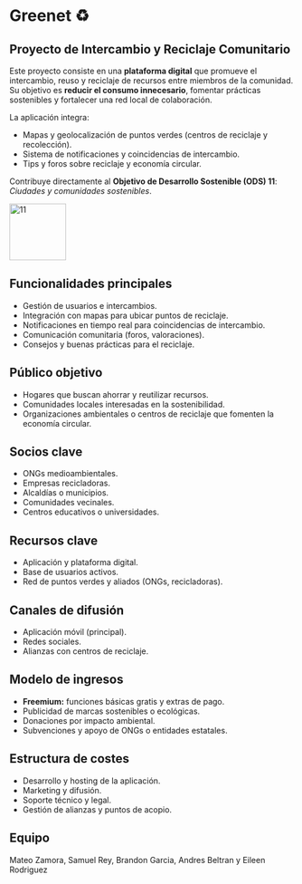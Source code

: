 # Greenet ♻️

## Proyecto de Intercambio y Reciclaje Comunitario
Este proyecto consiste en una **plataforma digital** que promueve el intercambio, reuso y reciclaje de recursos entre miembros de la comunidad.  
Su objetivo es **reducir el consumo innecesario**, fomentar prácticas sostenibles y fortalecer una red local de colaboración.  

La aplicación integra:
- Mapas y geolocalización de puntos verdes (centros de reciclaje y recolección).
- Sistema de notificaciones y coincidencias de intercambio.
- Tips y foros sobre reciclaje y economía circular.

Contribuye directamente al **Objetivo de Desarrollo Sostenible (ODS) 11**: *Ciudades y comunidades sostenibles*.

<img width="100" height="100" alt="11" src="https://github.com/user-attachments/assets/43cf8916-69dc-40df-b1ba-211ae7549bf5" />


## Funcionalidades principales
- Gestión de usuarios e intercambios.
- Integración con mapas para ubicar puntos de reciclaje.
- Notificaciones en tiempo real para coincidencias de intercambio.
- Comunicación comunitaria (foros, valoraciones).
- Consejos y buenas prácticas para el reciclaje.


## Público objetivo
- Hogares que buscan ahorrar y reutilizar recursos.
- Comunidades locales interesadas en la sostenibilidad.
- Organizaciones ambientales o centros de reciclaje que fomenten la economía circular.

## Socios clave
- ONGs medioambientales.
- Empresas recicladoras.
- Alcaldías o municipios.
- Comunidades vecinales.
- Centros educativos o universidades.

## Recursos clave
- Aplicación y plataforma digital.
- Base de usuarios activos.
- Red de puntos verdes y aliados (ONGs, recicladoras).

## Canales de difusión
- Aplicación móvil (principal).
- Redes sociales.
- Alianzas con centros de reciclaje.

## Modelo de ingresos
- **Freemium:** funciones básicas gratis y extras de pago.
- Publicidad de marcas sostenibles o ecológicas.
- Donaciones por impacto ambiental.
- Subvenciones y apoyo de ONGs o entidades estatales.

## Estructura de costes
- Desarrollo y hosting de la aplicación.
- Marketing y difusión.
- Soporte técnico y legal.
- Gestión de alianzas y puntos de acopio.

## Equipo
Mateo Zamora, Samuel Rey, Brandon Garcia, Andres Beltran y Eileen Rodriguez
